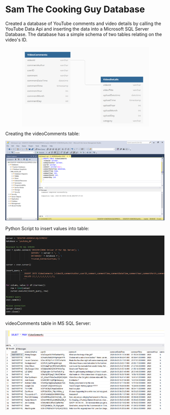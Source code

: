 # Sam The Cooking Guy Database

Created a database of YouTube comments and video details by calling the YouTube Data Api and inserting the data into a Microsoft SQL Server Database. The database has a simple schema of two tables relating on the video's ID.

<p align="center">
<img src="https://raw.githubusercontent.com/a-camarillo/a-camarillo.github.io/master/projects/sql/db_photos/schema.png" height=250 width=400 style="vertical-align:middle">
</p>

Creating the videoComments table:

<img src="https://raw.githubusercontent.com/a-camarillo/a-camarillo.github.io/master/projects/sql/db_photos/create_video_table.png" height=250 width=500>

Python Script to insert values into table:

<img src="https://raw.githubusercontent.com/a-camarillo/a-camarillo.github.io/master/projects/sql/db_photos/insert_data.png" height=250 width=500>

videoComments table in MS SQL Server:

<img src="https://raw.githubusercontent.com/a-camarillo/a-camarillo.github.io/master/projects/sql/db_photos/video_comments.png" height=250 width=500>
